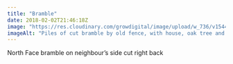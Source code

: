 ```yaml
---
title: "Bramble"
date: 2018-02-02T21:46:18Z
image: "https://res.cloudinary.com/growdigital/image/upload/w_736/v1544095480/bramble-25173245317.jpg"
imageAlt: "Piles of cut bramble by old fence, with house, oak tree and polytunnel in background"
---
```


North Face bramble on neighbour’s side cut right back
